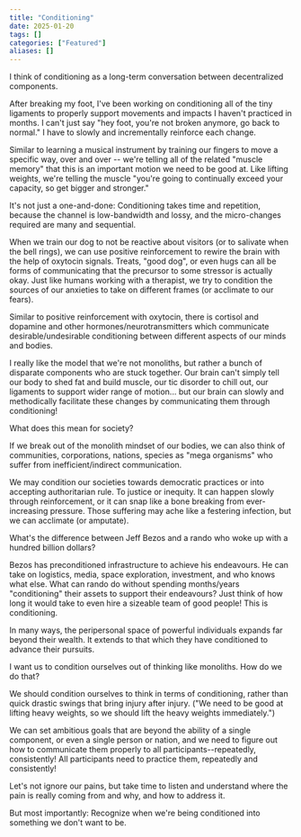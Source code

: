 ```yaml
---
title: "Conditioning"
date: 2025-01-20
tags: []
categories: ["Featured"]
aliases: []
---
```


I think of conditioning as a long-term conversation between decentralized components.

After breaking my foot, I've been working on conditioning all of the tiny ligaments to properly support movements and impacts I haven't practiced in months. I can't just say "hey foot, you're not broken anymore, go back to normal." I have to slowly and incrementally reinforce each change.

Similar to learning a musical instrument by training our fingers to move a specific way, over and over -- we're telling all of the related "muscle memory" that this is an important motion we need to be good at. Like lifting weights, we're telling the muscle "you're going to continually exceed your capacity, so get bigger and stronger."

It's not just a one-and-done: Conditioning takes time and repetition, because the channel is low-bandwidth and lossy, and the micro-changes required are many and sequential.

When we train our dog to not be reactive about visitors (or to salivate when the bell rings), we can use positive reinforcement to rewire the brain with the help of oxytocin signals. Treats, "good dog", or even hugs can all be forms of communicating that the precursor to some stressor is actually okay. Just like humans working with a therapist, we try to condition the sources of our anxieties to take on different frames (or acclimate to our fears).

Similar to positive reinforcement with oxytocin, there is cortisol and dopamine and other hormones/neurotransmitters which communicate desirable/undesirable conditioning between different aspects of our minds and bodies.

I really like the model that we're not monoliths, but rather a bunch of disparate components who are stuck together. Our brain can't simply tell our body to shed fat and build muscle, our tic disorder to chill out, our ligaments to support wider range of motion... but our brain can slowly and methodically facilitate these changes by communicating them through conditioning!

What does this mean for society?

If we break out of the monolith mindset of our bodies, we can also think of communities, corporations, nations, species as "mega organisms" who suffer from inefficient/indirect communication.

We may condition our societies towards democratic practices or into accepting authoritarian rule. To justice or inequity. It can happen slowly through reinforcement, or it can snap like a bone breaking from ever-increasing pressure. Those suffering may ache like a festering infection, but we can acclimate (or amputate).

What's the difference between Jeff Bezos and a rando who woke up with a hundred billion dollars?

Bezos has preconditioned infrastructure to achieve his endeavours. He can take on logistics, media, space exploration, investment, and who knows what else. What can rando do without spending months/years "conditioning" their assets to support their endeavours? Just think of how long it would take to even hire a sizeable team of good people! This is conditioning.

In many ways, the peripersonal space of powerful individuals expands far beyond their wealth. It extends to that which they have conditioned to advance their pursuits.

I want us to condition ourselves out of thinking like monoliths. How do we do that?

We should condition ourselves to think in terms of conditioning, rather than quick drastic swings that bring injury after injury. ("We need to be good at lifting heavy weights, so we should lift the heavy weights immediately.")

We can set ambitious goals that are beyond the ability of a single component, or even a single person or nation, and we need to figure out how to communicate them properly to all participants--repeatedly, consistently! All participants need to practice them, repeatedly and consistently!

Let's not ignore our pains, but take time to listen and understand where the pain is really coming from and why, and how to address it.

But most importantly: Recognize when we're being conditioned into something we don't want to be.
